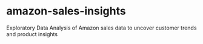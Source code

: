 # amazon-sales-insights
Exploratory Data Analysis of Amazon sales data to uncover customer trends and product insights
